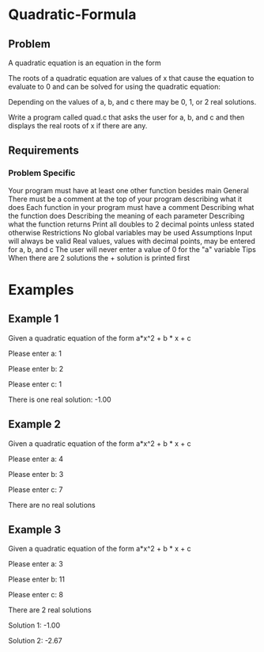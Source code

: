 # Quadratic-Formula
## Problem
A quadratic equation is an equation in the form 

The roots of a quadratic equation are values of x that cause the equation to evaluate to 0 and can be solved for using the quadratic equation: 

Depending on the values of a, b, and c there may be 0, 1, or 2 real solutions.

Write a program called quad.c that asks the user for a, b, and c and then displays the real roots of x if there are any.

## Requirements
### Problem Specific
Your program must have at least one other function besides main
General
There must be a comment at the top of your program describing what it does
Each function in your program must have a comment
Describing what the function does
Describing the meaning of each parameter
Describing what the function returns
Print all doubles to 2 decimal points unless stated otherwise
Restrictions
No global variables may be used
Assumptions
Input will always be valid
Real values, values with decimal points, may be entered for a, b, and c
The user will never enter a value of 0 for the "a" variable
Tips
When there are 2 solutions the + solution is printed first

# Examples

## Example 1
Given a quadratic equation of the form a*x^2 + b * x + c

Please enter a: 1

Please enter b: 2

Please enter c: 1

There is one real solution: -1.00

## Example 2
Given a quadratic equation of the form a*x^2 + b * x + c

Please enter a: 4

Please enter b: 3

Please enter c: 7

There are no real solutions

## Example 3
Given a quadratic equation of the form a*x^2 + b * x + c

Please enter a: 3

Please enter b: 11

Please enter c: 8

There are 2 real solutions

Solution 1: -1.00

Solution 2: -2.67
